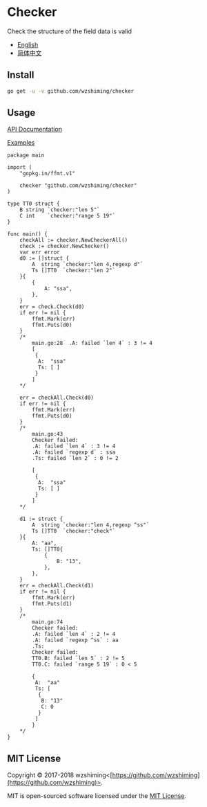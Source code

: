 # Checker
Check the structure of the field data is valid

 - [English](./README.md)
 - [简体中文](./README_cn.md)
 
## Install
``` bash
go get -u -v github.com/wzshiming/checker
```

## Usage

[API Documentation](http://godoc.org/github.com/wzshiming/checker)

[Examples](./examples/main.go)


``` golang
package main

import (
	"gopkg.in/ffmt.v1"

	checker "github.com/wzshiming/checker"
)

type TT0 struct {
	B string `checker:"len 5"`
	C int    `checker:"range 5 19"`
}

func main() {
	checkAll := checker.NewCheckerAll()
	check := checker.NewChecker()
	var err error
	d0 := []struct {
		A  string `checker:"len 4,regexp d"`
		Ts []TT0  `checker:"len 2"`
	}{
		{
			A: "ssa",
		},
	}
	err = check.Check(d0)
	if err != nil {
		ffmt.Mark(err)
		ffmt.Puts(d0)
	}
	/*
		main.go:28  .A: failed `len 4` : 3 != 4
		[
		 {
		  A:  "ssa"
		  Ts: [ ]
		 }
		]
	*/

	err = checkAll.Check(d0)
	if err != nil {
		ffmt.Mark(err)
		ffmt.Puts(d0)
	}
	/*
		main.go:43
		Checker failed:
		.A: failed `len 4` : 3 != 4
		.A: failed `regexp d` : ssa
		.Ts: failed `len 2` : 0 != 2

		[
		 {
		  A:  "ssa"
		  Ts: [ ]
		 }
		]
	*/

	d1 := struct {
		A  string `checker:"len 4,regexp ^ss"`
		Ts []TT0  `checker:"check"`
	}{
		A: "aa",
		Ts: []TT0{
			{
				B: "13",
			},
		},
	}
	err = checkAll.Check(d1)
	if err != nil {
		ffmt.Mark(err)
		ffmt.Puts(d1)
	}
	/*
		main.go:74
		Checker failed:
		.A: failed `len 4` : 2 != 4
		.A: failed `regexp ^ss` : aa
		.Ts:
		Checker failed:
		TT0.B: failed `len 5` : 2 != 5
		TT0.C: failed `range 5 19` : 0 < 5

		{
		 A:  "aa"
		 Ts: [
		  {
		   B: "13"
		   C: 0
		  }
		 ]
		}
	*/
}
```

## MIT License

Copyright © 2017-2018 wzshiming<[https://github.com/wzshiming](https://github.com/wzshiming)>.

MIT is open-sourced software licensed under the [MIT License](https://opensource.org/licenses/MIT).

